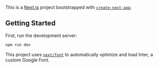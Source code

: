 This is a [Next.js](https://nextjs.org/) project bootstrapped with [`create-next-app`](https://github.com/vercel/next.js/tree/canary/packages/create-next-app).

## Getting Started

First, run the development server:

```bash
npm run dev
```

This project uses [`next/font`](https://nextjs.org/docs/basic-features/font-optimization) to automatically optimize and load Inter, a custom Google Font.

